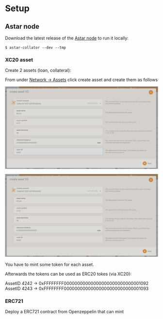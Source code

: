 # Setup

## Astar node

Download the latest release of the [Astar node](https://github.com/AstarNetwork/Astar/releases) to run it locally:

    $ astar-collator --dev --tmp

### XC20 asset

Create 2 assets (loan, collateral):

From under [Network -> Assets](https://polkadot.js.org/apps/#/assets) click create asset and create them as follows

![CreateAsset](img/createAsset.png)

![CreateAsset2](img/createAsset2.png)

You have to mint some token for each asset.

Afterwards the tokens can be used as ERC20 tokes (via XC20):

AssetID 4242 -> 0xFFFFFFFF00000000000000000000000000001092
AssetID 4243 -> 0xFFFFFFFF00000000000000000000000000001093

### ERC721

Deploy a ERC721 contract from Openzeppelin that can mint


